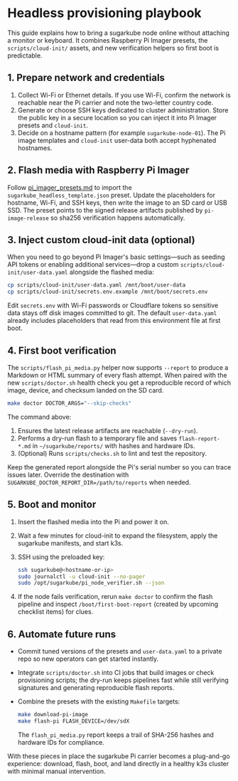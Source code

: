 # Headless provisioning playbook

This guide explains how to bring a sugarkube node online without attaching a
monitor or keyboard. It combines Raspberry Pi Imager presets, the
`scripts/cloud-init/` assets, and new verification helpers so first boot is
predictable.

## 1. Prepare network and credentials

1. Collect Wi-Fi or Ethernet details. If you use Wi-Fi, confirm the network is
   reachable near the Pi carrier and note the two-letter country code.
2. Generate or choose SSH keys dedicated to cluster administration. Store the
   public key in a secure location so you can inject it into Pi Imager presets
   and `cloud-init`.
3. Decide on a hostname pattern (for example `sugarkube-node-01`). The Pi image
   templates and `cloud-init` user-data both accept hyphenated hostnames.

## 2. Flash media with Raspberry Pi Imager

Follow [pi_imager_presets.md](pi_imager_presets.md) to import the
`sugarkube_headless_template.json` preset. Update the placeholders for hostname,
Wi-Fi, and SSH keys, then write the image to an SD card or USB SSD. The preset
points to the signed release artifacts published by `pi-image-release` so
sha256 verification happens automatically.

## 3. Inject custom cloud-init data (optional)

When you need to go beyond Pi Imager's basic settings—such as seeding API
tokens or enabling additional services—drop a custom
`scripts/cloud-init/user-data.yaml` alongside the flashed media:

```bash
cp scripts/cloud-init/user-data.yaml /mnt/boot/user-data
cp scripts/cloud-init/secrets.env.example /mnt/boot/secrets.env
```

Edit `secrets.env` with Wi-Fi passwords or Cloudflare tokens so sensitive data
stays off disk images committed to git. The default `user-data.yaml` already
includes placeholders that read from this environment file at first boot.

## 4. First boot verification

The `scripts/flash_pi_media.py` helper now supports `--report` to produce a
Markdown or HTML summary of every flash attempt. When paired with the new
`scripts/doctor.sh` health check you get a reproducible record of which image,
device, and checksum landed on the SD card.

```bash
make doctor DOCTOR_ARGS="--skip-checks"
```

The command above:

1. Ensures the latest release artifacts are reachable (`--dry-run`).
2. Performs a dry-run flash to a temporary file and saves
   `flash-report-*.md` in `~/sugarkube/reports/` with hashes and hardware IDs.
3. (Optional) Runs `scripts/checks.sh` to lint and test the repository.

Keep the generated report alongside the Pi's serial number so you can trace
issues later. Override the destination with
`SUGARKUBE_DOCTOR_REPORT_DIR=/path/to/reports` when needed.

## 5. Boot and monitor

1. Insert the flashed media into the Pi and power it on.
2. Wait a few minutes for cloud-init to expand the filesystem, apply the
   sugarkube manifests, and start k3s.
3. SSH using the preloaded key:

   ```bash
   ssh sugarkube@<hostname-or-ip>
   sudo journalctl -u cloud-init --no-pager
   sudo /opt/sugarkube/pi_node_verifier.sh --json
   ```

4. If the node fails verification, rerun `make doctor` to confirm the flash
   pipeline and inspect `/boot/first-boot-report` (created by upcoming
   checklist items) for clues.

## 6. Automate future runs

- Commit tuned versions of the presets and `user-data.yaml` to a private repo so
  new operators can get started instantly.
- Integrate `scripts/doctor.sh` into CI jobs that build images or check
  provisioning scripts; the dry-run keeps pipelines fast while still verifying
  signatures and generating reproducible flash reports.
- Combine the presets with the existing `Makefile` targets:

  ```bash
  make download-pi-image
  make flash-pi FLASH_DEVICE=/dev/sdX
  ```

  The `flash_pi_media.py` report keeps a trail of SHA-256 hashes and hardware
  IDs for compliance.

With these pieces in place the sugarkube Pi carrier becomes a plug-and-go
experience: download, flash, boot, and land directly in a healthy k3s cluster
with minimal manual intervention.
